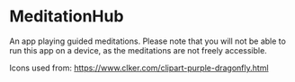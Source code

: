 # MeditationHub

An app playing guided meditations. Please note that you will not be able to run this app on a device, as the meditations are not freely accessible.

Icons used from: https://www.clker.com/clipart-purple-dragonfly.html
